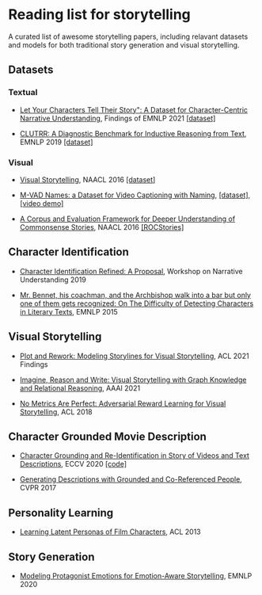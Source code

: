 # Reading list for storytelling

A curated list of awesome storytelling papers, including relavant datasets and models for both traditional story generation and visual storytelling.

## Datasets

### Textual

* [Let Your Characters Tell Their Story": A Dataset for Character-Centric Narrative Understanding](https://arxiv.org/abs/2109.05438), Findings of EMNLP 2021 [[dataset]](https://github.com/fabrahman/char-centric-story) 

* [CLUTRR: A Diagnostic Benchmark for Inductive Reasoning from Text](https://aclanthology.org/D19-1458.pdf), EMNLP 2019 [[dataset]](https://github.com/facebookresearch/clutrr)

### Visual
* [Visual Storytelling](https://arxiv.org/abs/1604.03968), NAACL 2016 [[dataset]](https://visionandlanguage.net/VIST/)

* [M-VAD Names: a Dataset for Video Captioning with Naming](https://arxiv.org/abs/1903.01489), [[dataset]](https://github.com/aimagelab/mvad-names-dataset), [[video demo]](https://www.youtube.com/watch?v=dOvtAXbOOH4)

* [A Corpus and Evaluation Framework for Deeper Understanding of Commonsense Stories](https://arxiv.org/abs/1604.01696), NAACL 2016 [[ROCStories]](https://cs.rochester.edu/nlp/rocstories/)
## Character Identification

* [Character Identification Refined: A Proposal](https://aclanthology.org/W19-2402/), Workshop on Narrative Understanding 2019

* [Mr. Bennet, his coachman, and the Archbishop walk into a bar but only one of them gets recognized: On The Difficulty of Detecting Characters in Literary Texts](https://aclanthology.org/D15-1088/), EMNLP 2015

## Visual Storytelling

* [Plot and Rework: Modeling Storylines for Visual Storytelling](https://arxiv.org/abs/2105.06950), ACL 2021 Findings

* [Imagine, Reason and Write: Visual Storytelling with Graph Knowledge and Relational Reasoning](https://ojs.aaai.org/index.php/AAAI/article/view/16410), AAAI 2021

* [No Metrics Are Perfect: Adversarial Reward Learning for Visual Storytelling](https://arxiv.org/abs/1804.09160), ACL 2018

## Character Grounded Movie Description

* [Character Grounding and Re-Identification in Story of Videos and Text Descriptions](https://www.ecva.net/papers/eccv_2020/papers_ECCV/papers/123500528.pdf), ECCV 2020 [[code]](https://github.com/yj-yu/CiSIN)

* [Generating Descriptions with Grounded and Co-Referenced People](https://arxiv.org/abs/1704.01518), CVPR 2017

## Personality Learning

* [Learning Latent Personas of Film Characters](https://aclanthology.org/P13-1035/), ACL 2013

## Story Generation

* [Modeling Protagonist Emotions for Emotion-Aware Storytelling](https://arxiv.org/abs/2010.06822), EMNLP 2020
